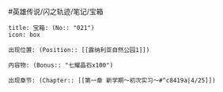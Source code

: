 #英雄传说/闪之轨迹/笔记/宝箱
```ad-quote
title: 宝箱: (No:: "021")
icon: box

出现位置: (Position:: [[露纳利亚自然公园1]])

内容物: (Bonus:: "七耀晶石x100")

出现章节: (Chapter:: [[第一章 新学期～初次实习～#^c8419a|4/25]])

```
